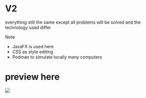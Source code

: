 # V2

everything still the same except all problems will be solved and 
the technology used differ

> [!NOTE]
>
> - JavaFX is used here
> - CSS as style editing
> - Podman to simulate locally many computers

# preview here

<img src="./imgs/v1.png">
